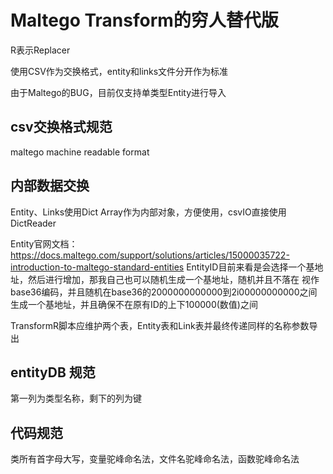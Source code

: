 # Maltego Transform的穷人替代版

R表示Replacer

使用CSV作为交换格式，entity和links文件分开作为标准

由于Maltego的BUG，目前仅支持单类型Entity进行导入

## csv交换格式规范

maltego machine readable format

## 内部数据交换

Entity、Links使用Dict Array作为内部对象，方便使用，csvIO直接使用DictReader

Entity官网文档：https://docs.maltego.com/support/solutions/articles/15000035722-introduction-to-maltego-standard-entities
EntityID目前来看是会选择一个基地址，然后进行增加，那我自己也可以随机生成一个基地址，随机并且不落在
视作base36编码，并且随机在base36的2000000000000到2i00000000000之间生成一个基地址，并且确保不在原有ID的上下100000(数值)之间

TransformR脚本应维护两个表，Entity表和Link表并最终传递同样的名称参数导出

## entityDB 规范

第一列为类型名称，剩下的列为键

## 代码规范

类所有首字母大写，变量驼峰命名法，文件名驼峰命名法，函数驼峰命名法